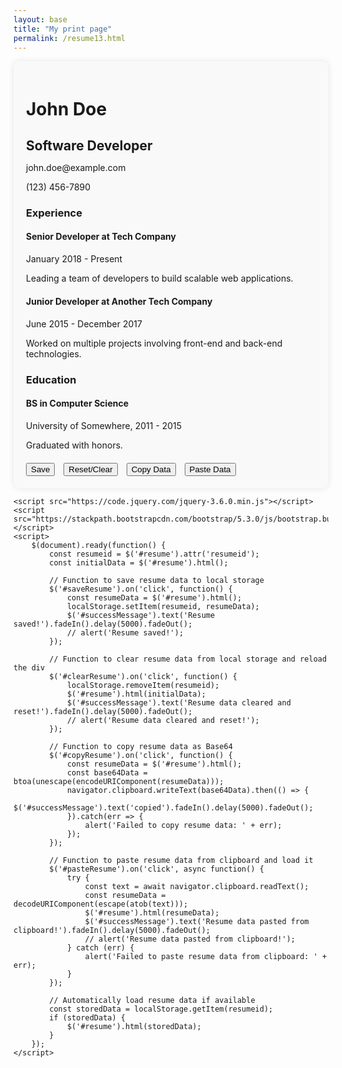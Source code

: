 ```yaml
---
layout: base
title: "My print page"
permalink: /resume13.html
---
```


<!DOCTYPE html>
<html lang="en">
<head>
    <meta charset="UTF-8">
    <meta name="viewport" content="width=device-width, initial-scale=1.0">
    <title>Editable Resume</title>
    <link href="https://stackpath.bootstrapcdn.com/bootstrap/5.3.0/css/bootstrap.min.css" rel="stylesheet">
    <link href="https://cdnjs.cloudflare.com/ajax/libs/font-awesome/6.0.0-beta3/css/all.min.css" rel="stylesheet">
    <style>
        .btn-icon { margin-right: 10px; }
        .container { background-color: #f9f9f9; padding: 20px; border-radius: 10px; box-shadow: 0 0 10px rgba(0, 0, 0, 0.1); }
        .resume-section { margin-bottom: 20px; }
        .resume-section h3 { border-bottom: 2px solid #333; padding-bottom: 5px; }
        #resume h1, #resume h2 { margin-bottom: 10px; }
        #resume p { margin-bottom: 5px; }
        .success-msg { color: green; display: none; }
    </style>
</head>
<body>
    <div class="container mt-5">
        <div id="resume" resumeid="resumeid01" contenteditable="true" class="rounded border p-3">
            <h1 id="name">John Doe</h1>
            <h2 id="title">Software Developer</h2>
            <p><i class="fas fa-envelope"></i> <span id="email">john.doe@example.com</span></p>
            <p><i class="fas fa-phone"></i> <span id="phone">(123) 456-7890</span></p>
            <h3>Experience</h3>
            <div class="resume-section">
                <h4>Senior Developer at Tech Company</h4>
                <p>January 2018 - Present</p>
                <p>Leading a team of developers to build scalable web applications.</p>
            </div>
            <div class="resume-section">
                <h4>Junior Developer at Another Tech Company</h4>
                <p>June 2015 - December 2017</p>
                <p>Worked on multiple projects involving front-end and back-end technologies.</p>
            </div>
            <h3>Education</h3>
            <div class="resume-section">
                <h4>BS in Computer Science</h4>
                <p>University of Somewhere, 2011 - 2015</p>
                <p>Graduated with honors.</p>
            </div>
        </div>
        <div class="mt-3 text-center">
            <button class="btn btn-primary btn-icon" id="saveResume"><i class="fas fa-save"></i> Save</button>
            <button class="btn btn-danger btn-icon" id="clearResume"><i class="fas fa-trash-alt"></i> Reset/Clear</button>
            <button class="btn btn-info btn-icon" id="copyResume"><i class="fas fa-copy"></i> Copy Data</button>
            <button class="btn btn-warning btn-icon" id="pasteResume"><i class="fas fa-clipboard"></i> Paste Data</button>
            <span id="successMessage" class="success-msg text-center">Successfull!</span>
        </div>
    </div>

    <script src="https://code.jquery.com/jquery-3.6.0.min.js"></script>
    <script src="https://stackpath.bootstrapcdn.com/bootstrap/5.3.0/js/bootstrap.bundle.min.js"></script>
    <script>
        $(document).ready(function() {
            const resumeid = $('#resume').attr('resumeid');
            const initialData = $('#resume').html();

            // Function to save resume data to local storage
            $('#saveResume').on('click', function() {
                const resumeData = $('#resume').html();
                localStorage.setItem(resumeid, resumeData);
                $('#successMessage').text('Resume saved!').fadeIn().delay(5000).fadeOut();
                // alert('Resume saved!');
            });

            // Function to clear resume data from local storage and reload the div
            $('#clearResume').on('click', function() {
                localStorage.removeItem(resumeid);
                $('#resume').html(initialData);
                $('#successMessage').text('Resume data cleared and reset!').fadeIn().delay(5000).fadeOut();
                // alert('Resume data cleared and reset!');
            });

            // Function to copy resume data as Base64
            $('#copyResume').on('click', function() {
                const resumeData = $('#resume').html();
                const base64Data = btoa(unescape(encodeURIComponent(resumeData)));
                navigator.clipboard.writeText(base64Data).then(() => {
                    $('#successMessage').text('copied').fadeIn().delay(5000).fadeOut();
                }).catch(err => {
                    alert('Failed to copy resume data: ' + err);
                });
            });

            // Function to paste resume data from clipboard and load it
            $('#pasteResume').on('click', async function() {
                try {
                    const text = await navigator.clipboard.readText();
                    const resumeData = decodeURIComponent(escape(atob(text)));
                    $('#resume').html(resumeData);
                    $('#successMessage').text('Resume data pasted from clipboard!').fadeIn().delay(5000).fadeOut();
                    // alert('Resume data pasted from clipboard!');
                } catch (err) {
                    alert('Failed to paste resume data from clipboard: ' + err);
                }
            });

            // Automatically load resume data if available
            const storedData = localStorage.getItem(resumeid);
            if (storedData) {
                $('#resume').html(storedData);
            }
        });
    </script>
</body>
</html>
